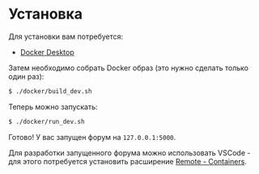 # Установка

Для установки вам потребуется:

- [Docker Desktop](https://www.docker.com/get-started/)

Затем необходимо собрать Docker образ (это нужно сделать только один раз):

```sh
$ ./docker/build_dev.sh
```

Теперь можно запускать:

```sh
$ ./docker/run_dev.sh
```

Готово! У вас запущен форум на `127.0.0.1:5000`.

Для разработки запущенного форума можно использовать VSCode - для этого потребуется установить расширение [Remote - Containers](https://marketplace.visualstudio.com/items?itemName=ms-vscode-remote.remote-containers).
